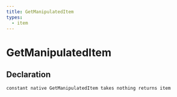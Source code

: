 ```yaml
---
title: GetManipulatedItem
types:
  - item
---
```


# GetManipulatedItem

## Declaration

```
constant native GetManipulatedItem takes nothing returns item
```